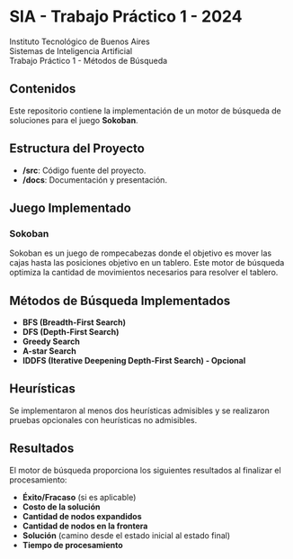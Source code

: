 # SIA - Trabajo Práctico 1 - 2024

Instituto Tecnológico de Buenos Aires  
Sistemas de Inteligencia Artificial  
Trabajo Práctico 1 - Métodos de Búsqueda

## Contenidos
Este repositorio contiene la implementación de un motor de búsqueda de soluciones para el juego **Sokoban**. 

## Estructura del Proyecto

- **/src**: Código fuente del proyecto.
- **/docs**: Documentación y presentación.

## Juego Implementado

### Sokoban
Sokoban es un juego de rompecabezas donde el objetivo es mover las cajas hasta las posiciones objetivo en un tablero. 
Este motor de búsqueda optimiza la cantidad de movimientos necesarios para resolver el tablero.

## Métodos de Búsqueda Implementados

- **BFS (Breadth-First Search)**
- **DFS (Depth-First Search)**
- **Greedy Search**
-  **A-star Search**
- **IDDFS (Iterative Deepening Depth-First Search) - Opcional**

## Heurísticas

Se implementaron al menos dos heurísticas admisibles y se realizaron pruebas opcionales con heurísticas no admisibles.

## Resultados

El motor de búsqueda proporciona los siguientes resultados al finalizar el procesamiento:

- **Éxito/Fracaso** (si es aplicable)
- **Costo de la solución**
- **Cantidad de nodos expandidos**
- **Cantidad de nodos en la frontera**
- **Solución** (camino desde el estado inicial al estado final)
- **Tiempo de procesamiento**
